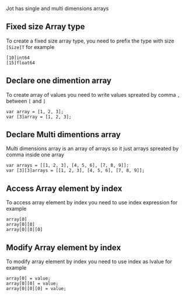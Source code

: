 Jot has single and multi dimensions arrays

## Fixed size Array type

To create a fixed size array type, you need to prefix the type with size `[Size]T` for example

```
[10]int64
[15]float64
```

## Declare one dimention array

To create array of values you need to write values spreated by comma `,` between `[` and `]`

```
var array = [1, 2, 3];
var [3]array = [1, 2, 3];
```

## Declare Multi dimentions array

Multi dimensions array is an array of arrays so it just arrays spreated by comma inside one array

```
var arrays = [[1, 2, 3], [4, 5, 6], [7, 8, 9]];
var [3][3]arrays = [[1, 2, 3], [4, 5, 6], [7, 8, 9]];
```

## Access Array element by index

To access array element by index you need to use index expression for example

```
array[0]
array[0][0]
array[0][0][0]
```

## Modify Array element by index


To modify array element by index you need to use index as lvalue for example

```
array[0] = value;
array[0][0] = value;
array[0][0][0] = value;
```
